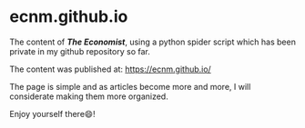 # ecnm.github.io

The content of ***The Economist***, using a python spider script which has been private in my github repository so far.

The content was published at: https://ecnm.github.io/

The page is simple and as articles become more and more, I will considerate making them more organized.

Enjoy yourself there:smile:!
